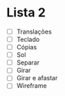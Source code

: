 # Lista 2
- [ ] Translações
- [ ] Teclado
- [ ] Cópias
- [ ] Sol
- [ ] Separar
- [ ] Girar
- [ ] Girar e afastar
- [ ] Wireframe
